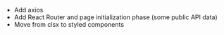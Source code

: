 * Add axios
* Add React Router and page initialization phase (some public API data)
* Move from clsx to styled components

